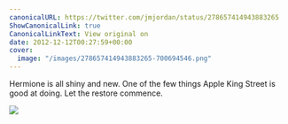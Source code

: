 ```yaml
---
canonicalURL: https://twitter.com/jmjordan/status/278657414943883265
ShowCanonicalLink: true
CanonicalLinkText: View original on
date: 2012-12-12T00:27:59+00:00
cover:
  image: "/images/278657414943883265-700694546.png"
---
```

Hermione is all shiny and new. One of the few things Apple King Street is good at doing. Let the restore commence.

![](/images/278657414943883265-700694546.png)